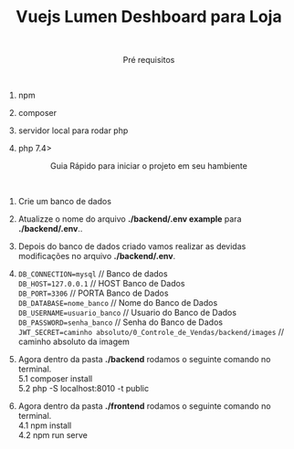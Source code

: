 <h1 align="center">Vuejs Lumen Deshboard para Loja</h1>
<br>

<p align="center">Pré requisitos </p>
<br>

1. npm

2. composer

3. servidor local para rodar php

4. php 7.4>

<p align="center">Guia Rápido para iniciar o projeto em seu hambiente </p>
<br>

1. Crie um banco de dados

2. Atualizze o nome do arquivo **./backend/.env example** para  **./backend/.env**..

3. Depois do banco de dados criado vamos realizar as devidas modificações no arquivo **./backend/.env**.

4.  `DB_CONNECTION=mysql`     // Banco de dados <br>
  	`DB_HOST=127.0.0.1`     // HOST Banco de Dados <br>
  	`DB_PORT=3306`   // PORTA Banco de Dados <br>
  	`DB_DATABASE=nome_banco`   // Nome do Banco de Dados <br>
    `DB_USERNAME=usuario_banco`   // Usuario do Banco de Dados <br>
    `DB_PASSWORD=senha_banco`   // Senha do Banco de Dados <br>
		`JWT_SECRET=caminho absoluto/0_Controle_de_Vendas/backend/images`   // caminho absoluto da imagem <br>

5. Agora dentro da pasta **./backend** rodamos o seguinte comando no terminal. <br>
	5.1 composer install <br>
	5.2 php -S localhost:8010 -t public


4. Agora dentro da pasta **./frontend** rodamos o seguinte comando no terminal. <br>
	4.1 npm install <br>
	4.2 npm run serve